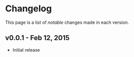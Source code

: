 # Changelog

This page is a list of _notable_ changes made in each version.

## v0.0.1 - Feb 12, 2015

- Initial release
